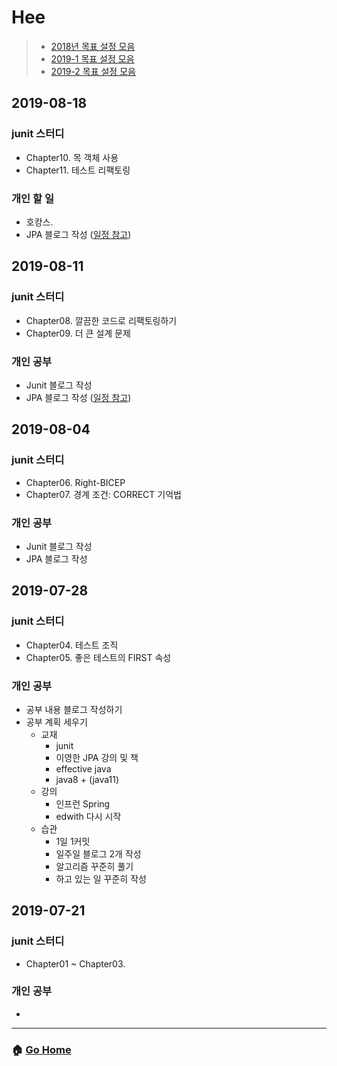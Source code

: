 # Hee

> - [2018년 목표 설정 모음](/hee/2018-goals.md)
> - [2019-1 목표 설정 모음](/hee/2019-1-goals.md)
> - [2019-2 목표 설정 모음](/hee/2019-2-goals.md)

## 2019-08-18
### junit 스터디
- Chapter10. 목 객체 사용
- Chapter11. 테스트 리팩토링
### 개인 할 일
- 호캉스.
- JPA 블로그 작성 ([일정 참고](https://github.com/team-zunior/orm-jpa-basic))

## 2019-08-11
### junit 스터디
- Chapter08. 깔끔한 코드로 리팩토링하기
- Chapter09. 더 큰 설계 문제
### 개인 공부
- Junit 블로그 작성
- JPA 블로그 작성 ([일정 참고](https://github.com/team-zunior/orm-jpa-basic))

## 2019-08-04
### junit 스터디
- Chapter06. Right-BICEP
- Chapter07. 경계 조건: CORRECT 기억법
### 개인 공부
- Junit 블로그 작성
- JPA 블로그 작성 

## 2019-07-28
### junit 스터디
- Chapter04. 테스트 조직
- Chapter05. 좋은 테스트의 FIRST 속성 
### 개인 공부
- 공부 내용 블로그 작성하기
- 공부 계획 세우기
  - 교재 
    - junit 
    - 이영한 JPA 강의 및 책 
    - effective java
    - java8 + (java11)
  - 강의  
    - 인프런 Spring
    - edwith 다시 시작 
  - 습관
    - 1일 1커밋 
    - 일주일 블로그 2개 작성 
    - 알고리즘 꾸준히 풀기
    - 하고 있는 일 꾸준히 작성 

## 2019-07-21
### junit 스터디
- Chapter01 ~ Chapter03.
### 개인 공부 
- 

---

### :house: [Go Home](https://github.com/WeareSoft/WWL)
